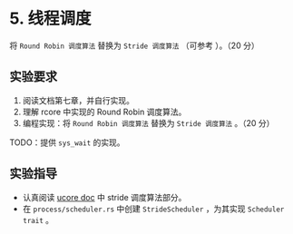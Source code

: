 # 5. 线程调度

将 `Round Robin 调度算法` 替换为 `Stride 调度算法` （可参考 ）。（20 分）

## 实验要求

1. 阅读文档第七章，并自行实现。
2. 理解 rcore 中实现的 Round Robin 调度算法。
3. 编程实现：将 `Round Robin 调度算法` 替换为 `Stride 调度算法` 。（20 分）

TODO：提供 `sys_wait` 的实现。

## 实验指导

- 认真阅读 [ucore doc](https://learningos.github.io/ucore_os_webdocs/lab6/lab6_3_6_1_basic_method.html) 中 stride 调度算法部分。
- 在 `process/scheduler.rs` 中创建 `StrideScheduler` ，为其实现 `Scheduler trait` 。
